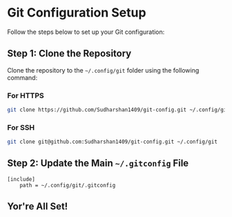 # Git Configuration Setup

Follow the steps below to set up your Git configuration:

## Step 1: Clone the Repository

Clone the repository to the `~/.config/git` folder using the following command:

### For HTTPS
```bash
git clone https://github.com/Sudharshan1409/git-config.git ~/.config/git
```

### For SSH
```bash
git clone git@github.com:Sudharshan1409/git-config.git ~/.config/git
```

## Step 2: Update the Main `~/.gitconfig` File
```plaintext
[include]
    path = ~/.config/git/.gitconfig
```

## Yor're All Set!
